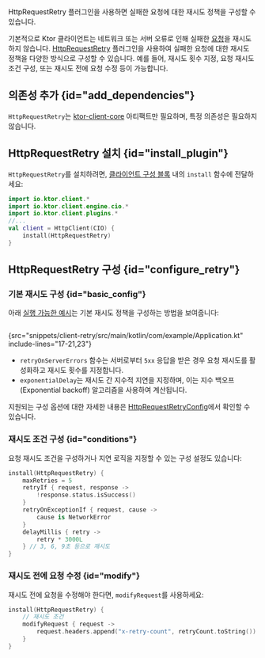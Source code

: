 [//]: # (title: 실패한 요청 재시도)

<show-structure for="chapter" depth="2"/>
<primary-label ref="client-plugin"/>

<tldr>
<var name="example_name" value="client-retry"/>
<include from="lib.topic" element-id="download_example"/>
</tldr>

<link-summary>
HttpRequestRetry 플러그인을 사용하면 실패한 요청에 대한 재시도 정책을 구성할 수 있습니다.
</link-summary>

기본적으로 Ktor 클라이언트는 네트워크 또는 서버 오류로 인해 실패한 [요청](client-requests.md)을 재시도하지 않습니다.
[HttpRequestRetry](https://api.ktor.io/ktor-client/ktor-client-core/io.ktor.client.plugins/-http-request-retry) 플러그인을 사용하여 실패한 요청에 대한 재시도 정책을 다양한 방식으로 구성할 수 있습니다. 예를 들어, 재시도 횟수 지정, 요청 재시도 조건 구성, 또는 재시도 전에 요청 수정 등이 가능합니다.

## 의존성 추가 {id="add_dependencies"}
`HttpRequestRetry`는 [ktor-client-core](client-dependencies.md) 아티팩트만 필요하며, 특정 의존성은 필요하지 않습니다.

## HttpRequestRetry 설치 {id="install_plugin"}

`HttpRequestRetry`를 설치하려면, [클라이언트 구성 블록](client-create-and-configure.md#configure-client) 내의 `install` 함수에 전달하세요:
```kotlin
import io.ktor.client.*
import io.ktor.client.engine.cio.*
import io.ktor.client.plugins.*
//...
val client = HttpClient(CIO) {
    install(HttpRequestRetry)
}
```

## HttpRequestRetry 구성 {id="configure_retry"}

### 기본 재시도 구성 {id="basic_config"}

아래 [실행 가능한 예시](https://github.com/ktorio/ktor-documentation/tree/%ktor_version%/codeSnippets/snippets/client-retry)는 기본 재시도 정책을 구성하는 방법을 보여줍니다:

```kotlin
```
{src="snippets/client-retry/src/main/kotlin/com/example/Application.kt" include-lines="17-21,23"}

* `retryOnServerErrors` 함수는 서버로부터 `5xx` 응답을 받은 경우 요청 재시도를 활성화하고 재시도 횟수를 지정합니다.
* `exponentialDelay`는 재시도 간 지수적 지연을 지정하며, 이는 지수 백오프 (Exponential backoff) 알고리즘을 사용하여 계산됩니다.

지원되는 구성 옵션에 대한 자세한 내용은 [HttpRequestRetryConfig](https://api.ktor.io/ktor-client/ktor-client-core/io.ktor.client.plugins/-http-request-retry-config)에서 확인할 수 있습니다.

### 재시도 조건 구성 {id="conditions"}

요청 재시도 조건을 구성하거나 지연 로직을 지정할 수 있는 구성 설정도 있습니다:

```kotlin
install(HttpRequestRetry) {
    maxRetries = 5
    retryIf { request, response ->
        !response.status.isSuccess()
    }
    retryOnExceptionIf { request, cause -> 
        cause is NetworkError 
    }
    delayMillis { retry -> 
        retry * 3000L 
    } // 3, 6, 9초 등으로 재시도
}
```

### 재시도 전에 요청 수정 {id="modify"}

재시도 전에 요청을 수정해야 한다면, `modifyRequest`를 사용하세요:

```kotlin
install(HttpRequestRetry) {
    // 재시도 조건
    modifyRequest { request ->
        request.headers.append("x-retry-count", retryCount.toString())
    }
}
```